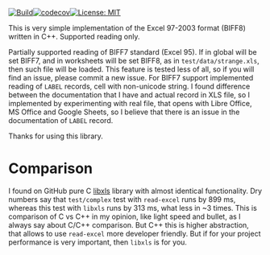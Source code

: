 [![Build](https://github.com/igormironchik/read-excel/workflows/build/badge.svg)](https://github.com/igormironchik/read-excel/actions)[![codecov](https://codecov.io/gh/igormironchik/read-excel/branch/master/graph/badge.svg)](https://codecov.io/gh/igormironchik/read-excel)[![License: MIT](https://img.shields.io/badge/license-MIT-blue.svg)](https://opensource.org/licenses/MIT)

This is very simple implementation of the Excel 97-2003 format (BIFF8) written in C++.
Supported reading only.

Partially supported reading of BIFF7 standard (Excel 95). If in global will be set BIFF7, and in worksheets
will be set BIFF8, as in `test/data/strange.xls`, then such file will be loaded. This feature is tested less
of all, so if you will find an issue, please commit a new issue. For BIFF7 support implemented reading of
`LABEL` records, cell with non-unicode string. I found difference between the documentation that I have and
actual record in XLS file, so I implemented by experimenting with real file, that opens with Libre Office,
MS Office and Google Sheets, so I believe that there is an issue in the documentation of `LABEL` record.

Thanks for using this library.

# Comparison

I found on GitHub pure C [libxls](https://github.com/libxls/libxls) library with almost identical
functionality. Dry numbers say that `test/complex` test with `read-excel` runs by 899 ms,
whereas this test with `libxls` runs by 313 ms, what less in ~3 times. This is
comparison of C vs C++ in my opinion, like light speed and bullet, as I always say about C/C++
comparison. But C++ this is higher abstraction, that allows to use `read-excel` more developer
friendly. But if for your project performance is very important, then `libxls` is for you.
